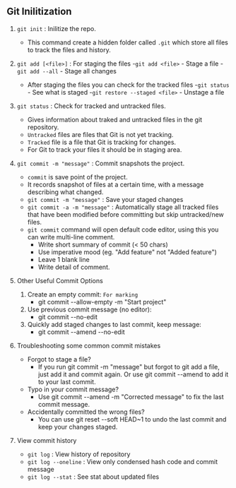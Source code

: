 ## Git Inilitization
1. `git init` : Inilitize the repo.
    - This command create a hidden folder called `.git` which store all files to track the files and history.

2. `git add [<file>]` : For staging the files
    -`git add <file>` - Stage a file
    -`git add --all`  - Stage all changes

    - After staging the files you can check for the tracked files 
        -`git status` - See what is staged
        -`git restore --staged <file>` - Unstage a file

3. `git status` : Check for tracked and untracked files.
    - Gives information about traked and untracked files in the git repository.
    - `Untracked` files are files that Git is not yet tracking.
    - `Tracked` file is a file that Git is tracking for changes.
    - For Git to track your files it should be in staging area.

4. `git commit -m "message"` : Commit snapshots the project.
    - `commit` is save point of the project.
    - It records snapshot of files at a certain time, with a message describing what changed.
    - `git commit -m "message"` : Save your staged changes
    - `git commit -a -m "message"` : Automatically stage all tracked files that have been modified before committing but skip untracked/new files.
    - `git commit` command will open default code editor, using this you can write multi-line comment.
        - Write short summary of commit (&lt; 50 chars)
        - Use imperative mood (eg. "Add feature" not "Added feature")
        - Leave 1 blank line
        - Write detail of comment.

5. Other Useful Commit Options
    1. Create an empty commit: `For marking`
        - git commit --allow-empty -m "Start project"
    2. Use previous commit message (no editor):
        - git commit --no-edit
    3. Quickly add staged changes to last commit, keep message:
        - git commit --amend --no-edit

6. Troubleshooting some common commit mistakes
    - Forgot to stage a file?
        - If you run git commit -m "message" but forgot to git add a file, just add it and commit again. Or use git commit --amend to add it to your last commit.
    - Typo in your commit message?
        - Use git commit --amend -m "Corrected message" to fix the last commit message.
    - Accidentally committed the wrong files?
        - You can use git reset --soft HEAD~1 to undo the last commit and keep your changes staged.

7. View commit history
    - `git log` : View history of repository
    - `git log --oneline` : View only condensed hash code and commit message
    - `git log --stat` : See stat about updated files